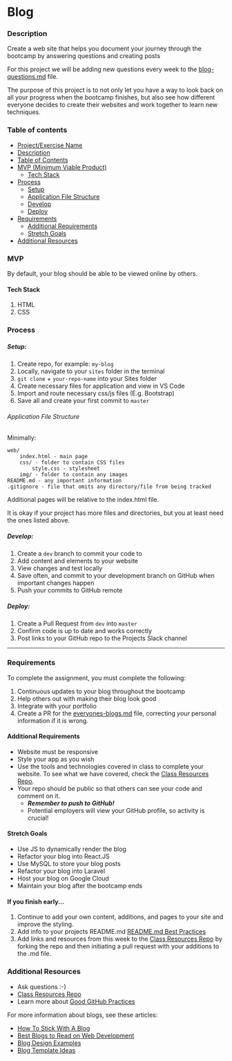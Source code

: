 # Blog

### Description

Create a web site that helps you document your journey through the bootcamp by answering questions and creating posts

For this project we will be adding new questions every week to the [blog-questions.md](../blog-questions.md) file.

The purpose of this project is to not only let you have a way to look back on all your progress when the bootcamp finishes, but also see how different everyone decides to create their websites and work together to learn new techniques.

### Table of contents

<!--ts-->

- [Project/Exercise Name](#Blog)
- [Description](#Description)
- [Table of Contents](#table-of-contents)
- [MVP (Minimum Viable Product)](#MVP)
  - [Tech Stack](#Tech-Stack)
- [Process](#process)
  - [Setup](#Setup)
  - [Application File Structure](#Application-File-Structure)
  - [Develop](#Develop)
  - [Deploy](#Deploy)
- [Requirements](#Requirements)
  - [Additional Requirements](#Additional-Requirements)
  - [Stretch Goals](#Stretch-Goals)
- [Additional Resources](#Additional-Resources)
  <!--te-->

### MVP

By default, your blog should be able to be viewed online by others.

#### Tech Stack

1. HTML
2. CSS

### Process

##### Setup:

1. Create repo, for example: `my-blog`
2. Locally, navigate to your `sites` folder in the terminal
3. `git clone` + `your-repo-name` into your Sites folder
4. Create necessary files for application and view in VS Code
   <!-- - Run shell script to expedite process unless you are using a framework -->
   <!-- - _If you are using a framework, disregard the "Application File Structure" section_ -->
5. Import and route necessary css/js files (E.g. Bootstrap)
6. Save all and create your first commit to `master`

###### Application File Structure

Minimally:

```
web/
    index.html - main page
    css/ - folder to contain CSS files
        style.css - stylesheet
    img/ - folder to contain any images
README.md - any important information
.gitignore - file that omits any directory/file from being tracked
```

Additional pages will be relative to the index.html file.

It is okay if your project has more files and directories, but you at least need the ones listed above.

##### Develop:

1. Create a `dev` branch to commit your code to
2. Add content and elements to your website
3. View changes and test locally
4. Save often, and commit to your development branch on GitHub when important changes happen
5. Push your commits to GitHub remote

##### Deploy:

1. Create a Pull Request from `dev` into `master`
2. Confirm code is up to date and works correctly
3. Post links to your GitHub repo to the Projects Slack channel

---

### Requirements

To complete the assignment, you must complete the following:

1. Continuous updates to your blog throughout the bootcamp
2. Help others out with making their blog look good
3. Integrate with your portfolio
4. Create a PR for the [everyones-blogs.md](../everyones-blogs.md) file, correcting *your* personal information if it is wrong.

#### Additional Requirements

- Website must be responsive
- Style your app as you wish
- Use the tools and technologies covered in class to complete your website. To see what we have covered, check the [Class Resources Repo](https://github.com/bootcamp-students/Resources).
- Your repo should be public so that others can see your code and comment on it.
  - _**Remember to push to GitHub!**_
  - Potential employers will view your GitHub profile, so activity is crucial!

#### Stretch Goals

- Use JS to dynamically render the blog
- Refactor your blog into React.JS
- Use MySQL to store your blog posts
- Refactor your blog into Laravel
- Host your blog on Google Cloud
- Maintain your blog after the bootcamp ends

#### If you finish early...

1. Continue to add your own content, additions, and pages to your site and improve the styling.
2. Add info to your projects README.md [README.md Best Practices](https://gist.github.com/PurpleBooth/109311bb0361f32d87a2)
3. Add links and resources from this week to the [Class Resources Repo](https://github.com/bootcamp-students/Resources) by forking the repo and then initiating a pull request with your additions to the .md file.

### Additional Resources

- Ask questions :-)
- [Class Resources Repo](https://github.com/bootcamp-students/Resources)
- Learn more about [Good GitHub Practices](https://guides.github.com)

For more information about blogs, see these articles:

- [How To Stick With A Blog](https://www.freecodecamp.org/news/every-developer-should-have-a-blog-heres-why-and-how-to-stick-with-it-5fd55a247fbf/)
- [Best Blogs to Read on Web Development](https://usersnap.com/blog/12-best-web-development-blogs-reading-right-now/)
- [Blog Design Examples](https://bloggingpro.com/archives/2017/07/20/5-best-blog-design-examples-inspiration/)
- [Blog Template Ideas](https://colorlib.com/wp/blog-website-templates/)

